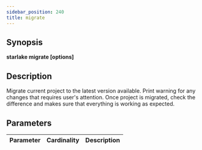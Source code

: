 ```yaml
---
sidebar_position: 240
title: migrate
---
```



## Synopsis

**starlake migrate [options]**

## Description

Migrate current project to the latest version available.
Print warning for any changes that requires user's attention.
Once project is migrated, check the difference and makes sure that everything is working as expected.


## Parameters

Parameter|Cardinality|Description
---|---|---